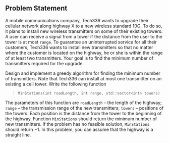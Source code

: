## Problem Statement
A mobile communications company, Tech336 wants to upgrade their cellular network
along highway X to a new wireless standard 10G. To do so, it plans to install new wireless transmitters on some of their existing towers. A user can receive a signal from a tower if the distance from the user to the tower is at most `range`. To guarantee an uninterrupted service for all their customers, Tech336 wants to install new transmitters so that no matter where the customer is located on the highway, he or she is within the range of at least two transmitters. Your goal is to find the minimum number of transmitters required for the upgrade.

Design and implement a greedy algorithm for finding the minimum number of transmitters. Note
that Tech336 can install at most one transmitter on an existing a cell tower. Write the following
function

> `MinStations(int roadLength, int range, std::vector<int> towers)`

The parameters of this function are `roadLength` – the length of the highway; `range` – the transmission range of the new transmitters; `towers` – positions of the towers. Each position is the distance from the tower to the beginning of the highway. Function `MinStations` should return the minimum number of new transmitters. If the problem has no feasible solution, `MinStations` should return −1. In this problem, you can assume that the highway is a straight line.
